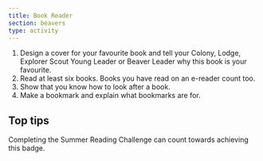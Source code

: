 ```yaml
---
title: Book Reader
section: beavers
type: activity
---
```


1. Design a cover for your favourite book and tell your Colony, Lodge, Explorer Scout Young Leader or Beaver Leader why this book is your favourite.
1. Read at least six books. Books you have read on an e-reader count too.
1. Show that you know how to look after a book.
1. Make a bookmark and explain what bookmarks are for.

## Top tips

Completing the Summer Reading Challenge can count towards achieving this badge. 
